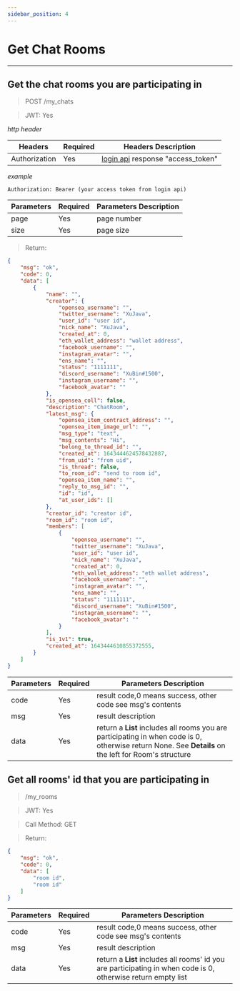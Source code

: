 ```yaml
---
sidebar_position: 4
---
```


# Get Chat Rooms
___
## Get the chat rooms you are participating in
> POST /my_chats

> JWT: Yes

*http header*

| Headers  | Required |  Headers Description|
| ------------- | ------------- |--------|
| Authorization  | Yes  |  [login api](/docs/SwapChat/User/user-login#login-with-metamask-sign) response "access_token" |

*example*

```
Authorization: Bearer (your access token from login api)
```


| Parameters | Required |  Parameters Description|
| ------------- | ------------- |--------|
| page  | Yes  |  page number  |
| size  | Yes  |  page size  |

> Return:

```json
{
    "msg": "ok",
    "code": 0,
    "data": [
        {
            "name": "",
            "creator": {
                "opensea_username": "",
                "twitter_username": "XuJava",
                "user_id": "user id",
                "nick_name": "XuJava",
                "created_at": 0,
                "eth_wallet_address": "wallet address",
                "facebook_username": "",
                "instagram_avatar": "",
                "ens_name": "",
                "status": "1111111",
                "discord_username": "XuBin#1500",
                "instagram_username": "",
                "facebook_avatar": ""
            },
            "is_opensea_coll": false,
            "description": "ChatRoom",
            "latest_msg": {
                "opensea_item_contract_address": "",
                "opensea_item_image_url": "",
                "msg_type": "text",
                "msg_contents": "Hi",
                "belong_to_thread_id": "",
                "created_at": 1643444624578432887,
                "from_uid": "from uid",
                "is_thread": false,
                "to_room_id": "send to room id",
                "opensea_item_name": "",
                "reply_to_msg_id": "",
                "id": "id",
                "at_user_ids": []
            },
            "creator_id": "creator id",
            "room_id": "room id",
            "members": [
                {
                    "opensea_username": "",
                    "twitter_username": "XuJava",
                    "user_id": "user id",
                    "nick_name": "XuJava",
                    "created_at": 0,
                    "eth_wallet_address": "eth wallet address",
                    "facebook_username": "",
                    "instagram_avatar": "",
                    "ens_name": "",
                    "status": "1111111",
                    "discord_username": "XuBin#1500",
                    "instagram_username": "",
                    "facebook_avatar": ""
                }
            ],
            "is_1v1": true,
            "created_at": 1643444610855372555,
        }
    ]
}
```

| Parameters  | Required |  Parameters Description|
| ------------- | ------------- |--------|
| code  | Yes  |  result code,0 means success, other code see msg's contents  |
| msg  | Yes  | result description   |
| data  | Yes  | return a **List** includes all rooms you are participating in when code is 0, otherwise return None. See **Details** on the left for Room's structure |


## Get all rooms' id that you are participating in

> /my_rooms

> JWT: Yes

> Call Method: GET


> Return:

```json
{
    "msg": "ok",
    "code": 0,
    "data": [
        "room id",
        "room id"
    ]
}
```

| Parameters  | Required |  Parameters Description|
| ------------- | ------------- |--------|
| code  | Yes  |  result code,0 means success, other code see msg's contents  |
| msg  | Yes  | result description   |
| data  | Yes  | return a **List** includes all rooms' id you are participating in when code is 0, otherwise return empty list|
